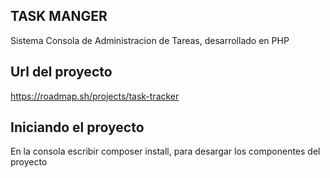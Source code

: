 TASK MANGER
-----------
Sistema Consola de Administracion de Tareas, desarrollado en PHP

Url del proyecto 
-----------------
https://roadmap.sh/projects/task-tracker

Iniciando el proyecto
---------------------
En la consola escribir composer install, para desargar los componentes del proyecto 
